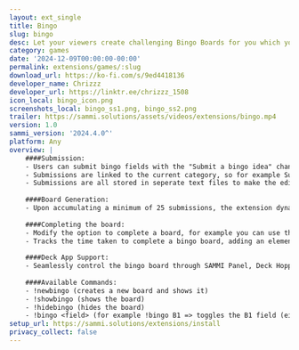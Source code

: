 ```yaml
---
layout: ext_single
title: Bingo
slug: bingo
desc: Let your viewers create challenging Bingo Boards for you which you need to complete
category: games
date: '2024-12-09T00:00:00-00:00'
permalink: extensions/games/:slug
download_url: https://ko-fi.com/s/9ed4418136
developer_name: Chrizzz
developer_url: https://linktr.ee/chrizzz_1508
icon_local: bingo_icon.png
screenshots_local: bingo_ss1.png, bingo_ss2.png
trailer: https://sammi.solutions/assets/videos/extensions/bingo.mp4
version: 1.0
sammi_version: '2024.4.0^'
platform: Any
overview: |
    ####Submission:
    - Users can submit bingo fields with the "Submit a bingo idea" channel point reward
    - Submissions are linked to the current category, so for example Super Metroid Submissions will go into the Super Metroid Pool
    - Submissions are all stored in seperate text files to make the editing of submissions easier
    
    ####Board Generation:
    - Upon accumulating a minimum of 25 submissions, the extension dynamically creates a randomized bingo board with a simple command
    
    ####Completing the board:
    - Modify the option to complete a board, for example you can use the classic 5-in-a-row, completing the entire board, or reaching a specified number of completed fields
    - Tracks the time taken to complete a bingo board, adding an element of challenge and competition
    
    ####Deck App Support:
    - Seamlessly control the bingo board through SAMMI Panel, Deck Hopper, or Deck Mate.
    
    ####Available Commands:
    - !newbingo (creates a new board and shows it)
    - !showbingo (shows the board)
    - !hidebingo (hides the board)
    - !bingo <field> (for example !bingo B1 => toggles the B1 field (either completed or not completed))
setup_url: https://sammi.solutions/extensions/install
privacy_collect: false
---
```

